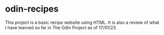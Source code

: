 # odin-recipes
This project is a basic recipe website using HTML. It is also a review of what I have learned so far in The Odin Project as of 17/01/23.